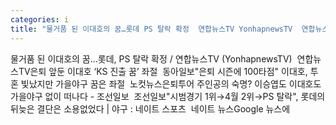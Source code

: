 ```yaml
---
categories: i
title: "물거품 된 이대호의 꿈…롯데 PS 탈락 확정  연합뉴스TV YonhapnewsTV  연합뉴스TV"
---
```

물거품 된 이대호의 꿈…롯데, PS 탈락 확정 / 연합뉴스TV (YonhapnewsTV)&nbsp;&nbsp;연합뉴스TV은퇴 앞둔 이대호 ‘KS 진출 꿈’ 좌절&nbsp;&nbsp;동아일보"은퇴 시즌에 100타점" 이대호, 투혼 빛났지만 가을야구 꿈은 좌절&nbsp;&nbsp;노컷뉴스은퇴투어 주인공의 숙명? 이승엽도 이대호도 가을야구 없이 떠나다 - 조선일보&nbsp;&nbsp;조선일보"시범경기 1위→4월 2위→PS 탈락", 롯데의 뒤늦은 결단은 소용없었다 | 야구 : 네이트 스포츠&nbsp;&nbsp;네이트 뉴스Google 뉴스에